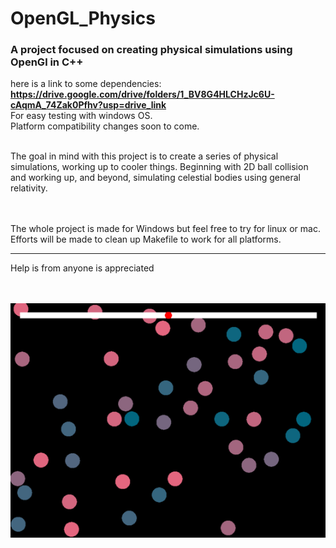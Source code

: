 # OpenGL_Physics<br/>
### A project focused on creating physical simulations using OpenGl in C++



here is a link to some dependencies: 
**https://drive.google.com/drive/folders/1_BV8G4HLCHzJc6U-cAqmA_74Zak0Pfhv?usp=drive_link**
<br/>For easy testing with windows OS.<br/> Platform compatibility changes soon to come. 

<br/>
The goal in mind with this project is to create a series of physical simulations, working up to cooler things. Beginning with 2D ball collision and working up, and beyond, simulating celestial bodies using general relativity. 

<br/><br/>
The whole project is made for Windows but feel free to try for linux or mac. Efforts will be made to clean up Makefile to work for all platforms.   


<hr/>

Help is from anyone is appreciated 

<br/><br/>
![](/github/assets/bounce_sample.png)
